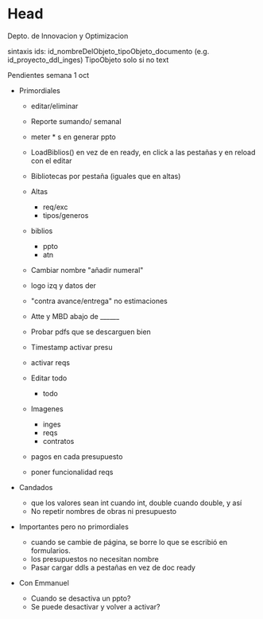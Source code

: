 # Head
Depto. de Innovacion y Optimizacion

sintaxis ids: id_nombreDelObjeto_tipoObjeto_documento (e.g. id_proyecto_ddl_inges) TipoObjeto solo si no text

Pendientes semana  1 oct 


  
- Primordiales
  - editar/eliminar
  - Reporte sumando/ semanal
  
  - meter * s en generar ppto
  - LoadBiblios() en vez de en ready, en click a las pestañas y en reload con el editar
  - Bibliotecas por pestaña (iguales que en altas)
  - Altas 
    - req/exc
    - tipos/generos
  - biblios
    - ppto
    - atn
  - Cambiar nombre "añadir numeral"
  - logo izq y datos der
  - "contra avance/entrega" no estimaciones
  - Atte y MBD abajo de ______
  - Probar pdfs que se descarguen bien
  - Timestamp activar presu
  

  - activar reqs
  - Editar todo
    - todo
  - Imagenes 
    - inges
    - reqs
    - contratos
  - pagos en cada presupuesto
  - poner funcionalidad reqs
  
- Candados
  - que los valores sean int cuando int, double cuando double, y así
  - No repetir nombres de obras ni presupuesto

- Importantes pero no primordiales
  - cuando se cambie de página, se borre lo que se escribió en formularios.
  - los presupuestos no necesitan nombre
  - Pasar cargar ddls a pestañas en vez de doc ready
- Con Emmanuel
  - Cuando se desactiva un ppto?
  - Se puede desactivar y volver a activar?
